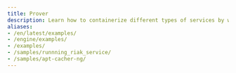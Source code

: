 ```yaml
---
title: Prover
description: Learn how to containerize different types of services by walking through Official Docker samples.
aliases:
- /en/latest/examples/
- /engine/examples/
- /examples/
- /samples/runnning_riak_service/
- /samples/apt-cacher-ng/
---
```

